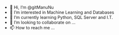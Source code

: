 - 👋 Hi, I’m @gitManuNu
- 👀 I’m interested in Machine Learning and Databases
- 🌱 I’m currently learning Python, SQL Server and I.T.
- 💞️ I’m looking to collaborate on ...
- 📫 How to reach me ...

<!---
gitManuNu/gitManuNu is a ✨ special ✨ repository because its `README.md` (this file) appears on your GitHub profile.
You can click the Preview link to take a look at your changes.
--->
